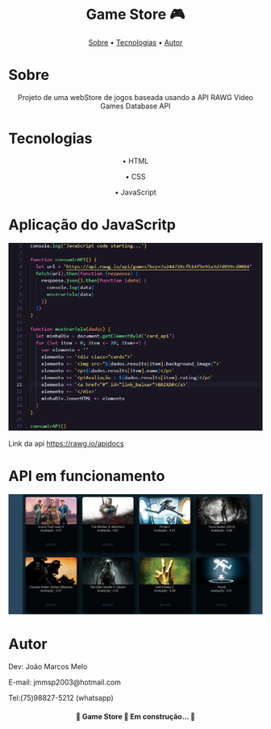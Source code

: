 <img src="./img/BANNER_README.png" alt="">

<h1 align="center">Game Store 🎮</h1>

<p align="center">
 <a href="#sobre">Sobre</a> •
 <a href="#tecnologias">Tecnologias</a> • 
 <a href="#autor">Autor</a> 
</p>

# Sobre

<p align="center">Projeto de uma webStore de jogos baseada usando a API RAWG Video Games Database API</p>

# Tecnologias

<p align="center">• HTML </p>
<p align="center">• CSS</p>
<p align="center">• JavaScript</p>

# Aplicação do JavaScritp

<img src="./img/API_README.png" alt="">
<p>Link da api  <a href="https://rawg.io/apidocs">https://rawg.io/apidocs</a>

# API em funcionamento

<img src="./img/API_EXIBICAO_README.png" alt="">

# Autor

<p align="center">
<p>Dev: João Marcos Melo</p>
<p>E-mail: jmmsp2003@hotmail.com</p>
<p>Tel:(75)98827-5212 (whatsapp)</p>
</p>
<h4 align="center"> 
	🚧  Game Store 🚀 Em construção...  🚧
</h4>
